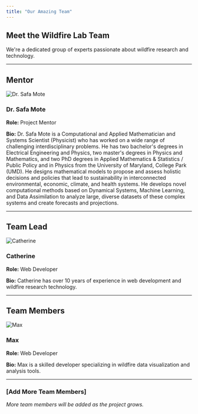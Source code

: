 ```yaml
---
title: "Our Amazing Team"
---
```


## Meet the Wildfire Lab Team

We're a dedicated group of experts passionate about wildfire research and technology.

---

## Mentor

<div class="team-member-card">
  <img src="/safamote.jpeg" alt="Dr. Safa Mote">
  <div class="team-member-info">
    <h3>Dr. Safa Mote</h3>
    <p><strong>Role:</strong> Project Mentor</p>
    <p><strong>Bio:</strong> Dr. Safa Mote is a Computational and Applied Mathematician and Systems Scientist (Physicist) who has worked on a wide range of challenging interdisciplinary problems. He has two bachelor's degrees in Electrical Engineering and Physics, two master's degrees in Physics and Mathematics, and two PhD degrees in Applied Mathematics & Statistics / Public Policy and in Physics from the University of Maryland, College Park (UMD). He designs mathematical models to propose and assess holistic decisions and policies that lead to sustainability in interconnected environmental, economic, climate, and health systems. He develops novel computational methods based on Dynamical Systems, Machine Learning, and Data Assimilation to analyze large, diverse datasets of these complex systems and create forecasts and projections.</p>
  </div>
</div>

---

## Team Lead

<div class="team-member-card">
  <img src="/fire.gif" alt="Catherine">
  <div class="team-member-info">
    <h3>Catherine</h3>
    <p><strong>Role:</strong> Web Developer</p>
    <p><strong>Bio:</strong> Catherine has over 10 years of experience in web development and wildfire research technology.</p>
  </div>
</div>

---

## Team Members

<div class="team-member-card">
  <img src="/fire.gif" alt="Max">
  <div class="team-member-info">
    <h3>Max</h3>
    <p><strong>Role:</strong> Web Developer</p>
    <p><strong>Bio:</strong> Max is a skilled developer specializing in wildfire data visualization and analysis tools.</p>
  </div>
</div>

---

### [Add More Team Members]
*More team members will be added as the project grows.*